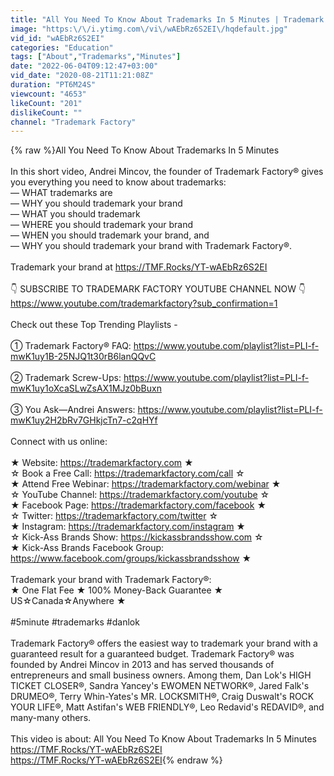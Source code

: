 ```yaml
---
title: "All You Need To Know About Trademarks In 5 Minutes | Trademark Factory FAQ"
image: "https:\/\/i.ytimg.com\/vi\/wAEbRz6S2EI\/hqdefault.jpg"
vid_id: "wAEbRz6S2EI"
categories: "Education"
tags: ["About","Trademarks","Minutes"]
date: "2022-06-04T09:12:47+03:00"
vid_date: "2020-08-21T11:21:08Z"
duration: "PT6M24S"
viewcount: "4653"
likeCount: "201"
dislikeCount: ""
channel: "Trademark Factory"
---
```

{% raw %}All You Need To Know About Trademarks In 5 Minutes<br /><br />In this short video, Andrei Mincov, the founder of Trademark Factory® gives you everything you need to know about trademarks: <br />— WHAT trademarks are<br />— WHY you should trademark your brand<br />— WHAT you should trademark<br />— WHERE you should trademark your brand<br />— WHEN you should trademark your brand, and <br />— WHY you should trademark your brand with Trademark Factory®.<br /><br />Trademark your brand at <a rel="nofollow" target="blank" href="https://TMF.Rocks/YT-wAEbRz6S2EI">https://TMF.Rocks/YT-wAEbRz6S2EI</a><br /><br />👇 SUBSCRIBE TO TRADEMARK FACTORY YOUTUBE CHANNEL NOW 👇<a rel="nofollow" target="blank" href="https://www.youtube.com/trademarkfactory?sub_confirmation=1">https://www.youtube.com/trademarkfactory?sub_confirmation=1</a><br /><br />Check out these Top Trending Playlists - <br /><br />① Trademark Factory® FAQ: <a rel="nofollow" target="blank" href="https://www.youtube.com/playlist?list=PLI-f-mwK1uy1B-25NJQ1t30rB6lanQQvC">https://www.youtube.com/playlist?list=PLI-f-mwK1uy1B-25NJQ1t30rB6lanQQvC</a><br /><br />② Trademark Screw-Ups: <a rel="nofollow" target="blank" href="https://www.youtube.com/playlist?list=PLI-f-mwK1uy1oXcaSLwZsAX1MJz0bBuxn">https://www.youtube.com/playlist?list=PLI-f-mwK1uy1oXcaSLwZsAX1MJz0bBuxn</a><br /><br />③ You Ask—Andrei Answers: <a rel="nofollow" target="blank" href="https://www.youtube.com/playlist?list=PLI-f-mwK1uy2H2bRv7GHkjcTn7-c2qHYf">https://www.youtube.com/playlist?list=PLI-f-mwK1uy2H2bRv7GHkjcTn7-c2qHYf</a><br /><br />Connect with us online:<br /> <br />★ Website: <a rel="nofollow" target="blank" href="https://trademarkfactory.com">https://trademarkfactory.com</a> ★<br />☆ Book a Free Call: <a rel="nofollow" target="blank" href="https://trademarkfactory.com/call">https://trademarkfactory.com/call</a> ☆<br />★ Attend Free Webinar: <a rel="nofollow" target="blank" href="https://trademarkfactory.com/webinar">https://trademarkfactory.com/webinar</a> ★<br />☆ YouTube Channel: <a rel="nofollow" target="blank" href="https://trademarkfactory.com/youtube">https://trademarkfactory.com/youtube</a> ☆<br />★ Facebook Page: <a rel="nofollow" target="blank" href="https://trademarkfactory.com/facebook">https://trademarkfactory.com/facebook</a> ★<br />☆ Twitter: <a rel="nofollow" target="blank" href="https://trademarkfactory.com/twitter">https://trademarkfactory.com/twitter</a> ☆<br />★ Instagram: <a rel="nofollow" target="blank" href="https://trademarkfactory.com/instagram">https://trademarkfactory.com/instagram</a> ★<br />☆ Kick-Ass Brands Show: <a rel="nofollow" target="blank" href="https://kickassbrandsshow.com">https://kickassbrandsshow.com</a> ☆<br />★ Kick-Ass Brands Facebook Group: <a rel="nofollow" target="blank" href="https://www.facebook.com/groups/kickassbrandsshow">https://www.facebook.com/groups/kickassbrandsshow</a> ★<br /><br />Trademark your brand with Trademark Factory®:<br />★ One Flat Fee ★ 100% Money-Back Guarantee ★ US☆Canada☆Anywhere ★<br /><br />#5minute #trademarks #danlok<br /><br />Trademark Factory® offers the easiest way to trademark your brand with a guaranteed result for a guaranteed budget. Trademark Factory® was founded by Andrei Mincov in 2013 and has served thousands of entrepreneurs and small business owners. Among them, Dan Lok's HIGH TICKET CLOSER®, Sandra Yancey's EWOMEN NETWORK®, Jared Falk's DRUMEO®, Terry Whin-Yates's MR. LOCKSMITH®, Craig Duswalt's ROCK YOUR LIFE®, Matt Astifan's WEB FRIENDLY®, Leo Redavid's REDAVID®, and many-many others.<br /><br />This video is about: All You Need To Know About Trademarks In 5 Minutes<br /><a rel="nofollow" target="blank" href="https://TMF.Rocks/YT-wAEbRz6S2EI">https://TMF.Rocks/YT-wAEbRz6S2EI</a><br /><a rel="nofollow" target="blank" href="https://TMF.Rocks/YT-wAEbRz6S2EI">https://TMF.Rocks/YT-wAEbRz6S2EI</a>{% endraw %}
